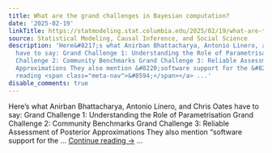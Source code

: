 ```yaml
---
title: What are the grand challenges in Bayesian computation?
date: '2025-02-19'
linkTitle: https://statmodeling.stat.columbia.edu/2025/02/19/what-are-the-grand-challenges-in-bayesian-computation/
source: Statistical Modeling, Causal Inference, and Social Science
description: 'Here&#8217;s what Anirban Bhattacharya, Antonio Linero, and Chris Oates
  have to say: Grand Challenge 1: Understanding the Role of Parametrisation Grand
  Challenge 2: Community Benchmarks Grand Challenge 3: Reliable Assessment of Posterior
  Approximations They also mention &#8220;software support for the &#8230; <a href="https://statmodeling.stat.columbia.edu/2025/02/19/what-are-the-grand-challenges-in-bayesian-computation/">Continue
  reading <span class="meta-nav">&#8594;</span></a> ...'
disable_comments: true
---
```

Here&#8217;s what Anirban Bhattacharya, Antonio Linero, and Chris Oates have to say: Grand Challenge 1: Understanding the Role of Parametrisation Grand Challenge 2: Community Benchmarks Grand Challenge 3: Reliable Assessment of Posterior Approximations They also mention &#8220;software support for the &#8230; <a href="https://statmodeling.stat.columbia.edu/2025/02/19/what-are-the-grand-challenges-in-bayesian-computation/">Continue reading <span class="meta-nav">&#8594;</span></a> ...
